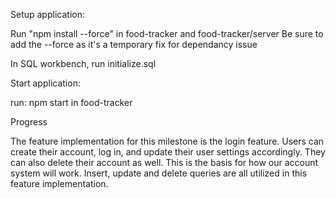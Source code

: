 
Setup application:

Run "npm install --force" in food-tracker and food-tracker/server
Be sure to add the --force as it's a temporary fix for dependancy issue

In SQL workbench, run initialize.sql

Start application: 

run: npm start in food-tracker

Progress

The feature implementation for this milestone is the login feature. Users can create their account, log in, and update their user settings accordingly. They can also delete their account as well. This is the basis for how our account system will work. Insert, update and delete queries are all utilized in this feature implementation.
